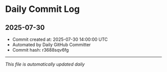 # Daily Commit Log

## 2025-07-30

- Commit created at: 2025-07-30 14:00:00 UTC
- Automated by Daily GitHub Committer
- Commit hash: r3688sqv6fg

---
*This file is automatically updated daily*